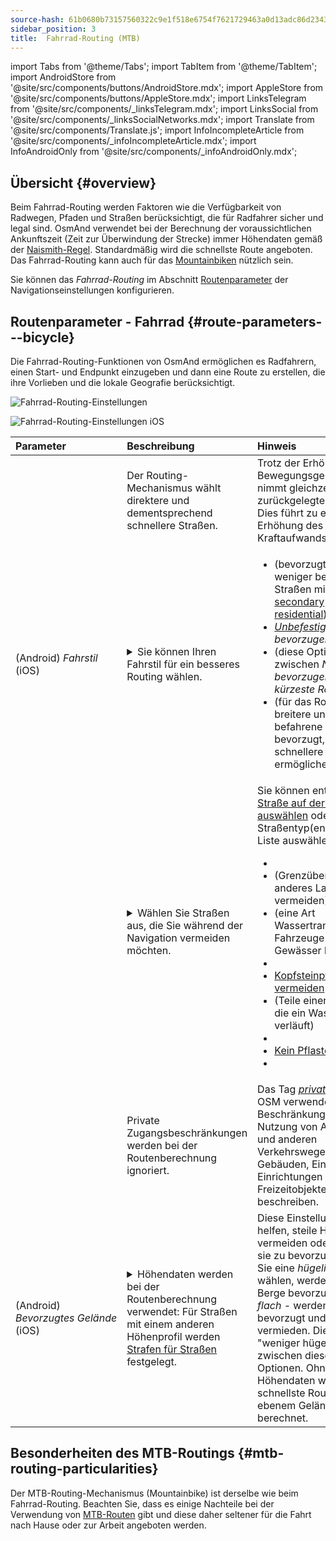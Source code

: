 ```yaml
---
source-hash: 61b0680b73157560322c9e1f518e6754f7621729463a0d13adc86d23430d9851
sidebar_position: 3
title:  Fahrrad-Routing (MTB)
---
```

import Tabs from '@theme/Tabs';
import TabItem from '@theme/TabItem';
import AndroidStore from '@site/src/components/buttons/AndroidStore.mdx';
import AppleStore from '@site/src/components/buttons/AppleStore.mdx';
import LinksTelegram from '@site/src/components/_linksTelegram.mdx';
import LinksSocial from '@site/src/components/_linksSocialNetworks.mdx';
import Translate from '@site/src/components/Translate.js';
import InfoIncompleteArticle from '@site/src/components/_infoIncompleteArticle.mdx';
import InfoAndroidOnly from '@site/src/components/_infoAndroidOnly.mdx';



## Übersicht {#overview}

Beim Fahrrad-Routing werden Faktoren wie die Verfügbarkeit von Radwegen, Pfaden und Straßen berücksichtigt, die für Radfahrer sicher und legal sind. OsmAnd verwendet bei der Berechnung der voraussichtlichen Ankunftszeit (Zeit zur Überwindung der Strecke) immer Höhendaten gemäß der [Naismith-Regel](https://en.wikipedia.org/wiki/Naismith%27s_rule#Scarf's_equivalence_between_distance_and_climb). Standardmäßig wird die schnellste Route angeboten.
Das Fahrrad-Routing kann auch für das [Mountainbiken](#mtb-routing-particularities) nützlich sein.

Sie können das *Fahrrad-Routing* im Abschnitt [Routenparameter](../guidance/navigation-settings#route-parameters) der Navigationseinstellungen konfigurieren.


## Routenparameter - Fahrrad {#route-parameters---bicycle}

Die Fahrrad-Routing-Funktionen von OsmAnd ermöglichen es Radfahrern, einen Start- und Endpunkt einzugeben und dann eine Route zu erstellen, die ihre Vorlieben und die lokale Geografie berücksichtigt.

<Tabs groupId="operating-systems" queryString="current-os">

<TabItem value="android" label="Android">  

![Fahrrad-Routing-Einstellungen](@site/static/img/navigation/routing/cycling_routing_andr.png)

</TabItem>

<TabItem value="ios" label="iOS">

![Fahrrad-Routing-Einstellungen iOS](@site/static/img/navigation/routing/cycling_routing_ios.png)  

</TabItem>

</Tabs>

| Parameter | Beschreibung | Hinweis |
|:------------|:---------------|:---------------|
|*<Translate android="true" ids="fast_route_mode"/>*  |  Der Routing-Mechanismus wählt direktere und dementsprechend schnellere Straßen.  | Trotz der Erhöhung der Bewegungsgeschwindigkeit nimmt gleichzeitig auch die zurückgelegte Strecke zu. Dies führt zu einer Erhöhung des Kraftaufwands. |
| *<Translate android="true" ids="routing_attr_driving_style_name"/>* (Android) *Fahrstil* (iOS) | <details><summary> Sie können Ihren Fahrstil für ein besseres Routing wählen. </summary> ![Fahrstil Fahrrad Android](@site/static/img/navigation/routing/style_cycling_andr.png)  </details>  | <ul><li> *<Translate android="true" ids="routing_attr_driving_style_safety_name"/>* (bevorzugt werden weniger befahrene Straßen mit den Tags [secondary](https://wiki.openstreetmap.org/wiki/Tag:highway%3Dsecondary) und [residential](https://wiki.openstreetmap.org/wiki/Tag:highway%3Dresidential)) </li><li> *[Unbefestigte Straßen](https://wiki.openstreetmap.org/wiki/Key:surface#Unpaved) bevorzugen* </li><li>  *<Translate android="true" ids="routing_attr_driving_style_balance_name"/>* (diese Option liegt zwischen *Nebenstraßen bevorzugen* und *kürzeste Route*) </li><li>  *<Translate android="true" ids="routing_attr_driving_style_speed_name"/>* (für das Routing werden breitere und meist befahrene Straßen bevorzugt, die schnellere Routen ermöglichen) </li></ul>  |
| *<Translate android="true" ids="impassable_road"/>* |  <details><summary> Wählen Sie Straßen aus, die Sie während der Navigation vermeiden möchten.  </summary>![Straßen vermeiden Android](@site/static/img/navigation/routing/avoid_cycling_andr.png) </details>  | Sie können entweder [eine Straße auf der Karte auswählen](../../map/map-context-menu/#avoid-road) oder Straßentyp(en) aus der Liste auswählen:  <ul><li>[<Translate android="true" ids="routing_attr_avoid_unpaved_name"/>](https://wiki.openstreetmap.org/wiki/Key:surface)</li><li>[<Translate android="true" ids="routing_attr_avoid_borders_name"/>](https://wiki.openstreetmap.org/wiki/Tag:barrier%3Dborder_control) (Grenzübergang in ein anderes Land vermeiden)</li><li>[<Translate android="true" ids="routing_attr_avoid_ferries_name"/>](https://wiki.openstreetmap.org/wiki/Ferries) (eine Art Wassertransport, der Fahrzeuge über Gewässer befördert)</li><li>[<Translate android="true" ids="routing_attr_avoid_stairs_name"/>](https://wiki.openstreetmap.org/wiki/Tag:highway%3Dsteps)</li><li>[Kopfsteinpflaster vermeiden](https://wiki.openstreetmap.org/wiki/Tag:surface%3Dcobblestone)</li><li> [<Translate android="true" ids="routing_attr_avoid_fords_name"/>](https://wiki.openstreetmap.org/wiki/Tag:ford%3Dyes) (Teile einer Straße, über die ein Wasserweg verläuft) </li><li> [<Translate android="true" ids="routing_attr_avoid_tunnels_name"/>](https://wiki.openstreetmap.org/wiki/Key:tunnel) </li><li> [Kein Pflasterstein](https://wiki.openstreetmap.org/wiki/Tag:surface%3Dsett)</li><li> [<Translate android="true" ids="routing_attr_avoid_footways_name"/>](https://wiki.openstreetmap.org/wiki/Tag:highway%3Dfootway) </li></ul>|
| *<Translate android="true" ids="routing_attr_allow_private_name"/>* |  Private Zugangsbeschränkungen werden bei der Routenberechnung ignoriert.  | Das Tag *[private](https://wiki.openstreetmap.org/wiki/Key:access)* wird in OSM verwendet, um Beschränkungen für die Nutzung von Autobahnen und anderen Verkehrswegen sowie von Gebäuden, Eingängen, Einrichtungen und Freizeitobjekten zu beschreiben.   |
|*<Translate android="true" ids="routing_attr_height_obstacles_name"/>* (Android) *Bevorzugtes&nbsp;Gelände* (iOS) | <details><summary> Höhendaten werden bei der Routenberechnung verwendet: Für Straßen mit einem anderen Höhenprofil werden [Strafen für Straßen](../../../technical/osmand-file-formats/osmand-routing-xml.md#penalties-of-elevation-data) festgelegt. </summary> ![Höhendaten verwenden Android](@site/static/img/navigation/routing/pedestrian_elevation_andr.png)  </details> | Diese Einstellung kann helfen, steile Hügel zu vermeiden oder umgekehrt, sie zu bevorzugen. Wenn Sie eine *hügelige* Route wählen, werden Hügel und Berge bevorzugt. Wenn *flach* - werden Ebenen bevorzugt und Hügel vermieden. Die Option "weniger hügelig" liegt zwischen diesen beiden Optionen. Ohne Höhendaten wird die schnellste Route wie auf ebenem Gelände berechnet. |


## Besonderheiten des MTB-Routings {#mtb-routing-particularities}

Der MTB-Routing-Mechanismus (Mountainbike) ist derselbe wie beim Fahrrad-Routing. Beachten Sie, dass es einige Nachteile bei der Verwendung von [MTB-Routen](../../map/vector-maps.md#routes) gibt und diese daher seltener für die Fahrt nach Hause oder zur Arbeit angeboten werden.